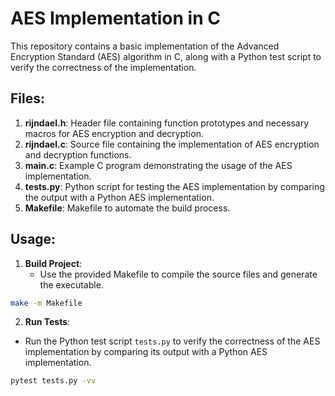# AES Implementation in C

This repository contains a basic implementation of the Advanced Encryption Standard (AES) algorithm in C, along with a Python test script to verify the correctness of the implementation.

## Files:

1. **rijndael.h**: Header file containing function prototypes and necessary macros for AES encryption and decryption.
2. **rijndael.c**: Source file containing the implementation of AES encryption and decryption functions.
3. **main.c**: Example C program demonstrating the usage of the AES implementation.
4. **tests.py**: Python script for testing the AES implementation by comparing the output with a Python AES implementation.
5. **Makefile**: Makefile to automate the build process.

## Usage:

1. **Build Project**: 
   - Use the provided Makefile to compile the source files and generate the executable.
```bash
make -m Makefile
```

2. **Run Tests**:
- Run the Python test script `tests.py` to verify the correctness of the AES implementation by comparing its output with a Python AES implementation.
```bash
pytest tests.py -vv
```
